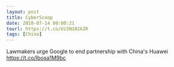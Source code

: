 ```yaml
---
layout: post
title: CyberScoop
date: 2018-07-14 00:00:21
tourl: https://t.co/UiSN102kIR
tags: [China]
---
```

Lawmakers urge Google to end partnership with China's Huawei https://t.co/Ibosa1M9bc